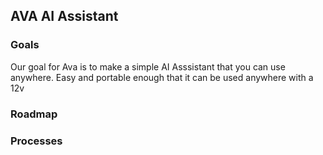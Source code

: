 ## AVA AI Assistant

### Goals

Our goal for Ava is to make a simple AI Asssistant that you can use anywhere. Easy and portable enough that it can be used anywhere with a 12v

### Roadmap

### Processes